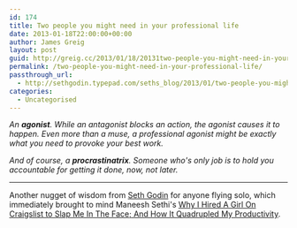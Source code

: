 ```yaml
---
id: 174
title: Two people you might need in your professional life
date: 2013-01-18T22:00:00+00:00
author: James Greig
layout: post
guid: http://greig.cc/2013/01/18/20131two-people-you-might-need-in-your-professional-life/
permalink: /two-people-you-might-need-in-your-professional-life/
passthrough_url:
  - http://sethgodin.typepad.com/seths_blog/2013/01/two-people-you-might-need-in-your-professional-life.html
categories:
  - Uncategorised
---
```

<p><em>An&nbsp;<strong>agonist</strong>. While an antagonist blocks an action, the agonist causes it to happen. Even more than a muse, a professional agonist might be exactly what you need to provoke your best work.</em></p><p><em>And of course, a&nbsp;<strong>procrastinatrix</strong>. Someone who's only job is to hold you accountable for getting it done, now, not later.</em></p><hr /><p>Another nugget of wisdom from <a href="http://sethgodin.typepad.com/">Seth Godin</a>&nbsp;for anyone flying solo, which immediately brought to mind Maneesh Sethi's <a href="http://hackthesystem.com/blog/why-i-hired-a-girl-on-craigslist-to-slap-me-in-the-face-and-why-it-quadrupled-my-productivity/">Why I Hired A Girl On Craigslist to Slap Me In The Face; And How It Quadrupled My Productivity</a>.</p>